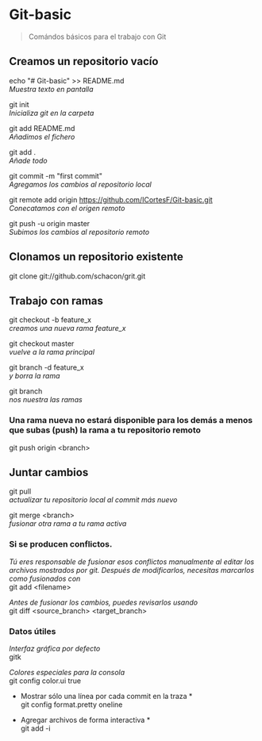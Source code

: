 # Git-basic

> Comándos básicos para el trabajo con Git 

## Creamos un repositorio vacío

echo "# Git-basic" >> README.md  
*Muestra texto en pantalla*

git init  
*Inicializa git en la carpeta*

git add README.md  
*Añadimos el fichero* 

git add .  
*Añade todo*

git commit -m "first commit"  
*Agregamos los cambios al repositorio local*

git remote add origin https://github.com/ICortesF/Git-basic.git  
*Conecatamos con el origen remoto*

git push -u origin master  
*Subimos los cambios al repositorio remoto*

## Clonamos un repositorio existente
git clone git://github.com/schacon/grit.git  

## Trabajo con ramas

git checkout -b feature_x  
*creamos una nueva rama feature_x*

git checkout master  
*vuelve a la rama principal*


git branch -d feature_x  
*y borra la rama*

git branch  
*nos nuestra las ramas*

### Una rama nueva no estará disponible para los demás a menos que subas (push) la rama a tu repositorio remoto
git push origin \<branch>  

## Juntar cambios

git pull  
*actualizar tu repositorio local al commit más nuevo*  

git merge \<branch>  
*fusionar otra rama a tu rama activa*  

### Si se producen conflictos.  

*Tú eres responsable de fusionar esos conflictos manualmente al editar los archivos mostrados por git. Después de modificarlos, necesitas marcarlos como fusionados con*  
git add \<filename>  

*Antes de fusionar los cambios, puedes revisarlos usando*  
git diff <source_branch> <target_branch>  

### Datos útiles  

*Interfaz gráfica por defecto*  
gitk  

*Colores especiales para la consola*  
git config color.ui true  

* Mostrar sólo una línea por cada commit en la traza *  
git config format.pretty oneline  

* Agregar archivos de forma interactiva *  
git add -i  
